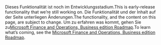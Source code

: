 <span data-ttu-id="bbbe0-101">Dieses Funktionalität ist noch im Entwicklungsstadium.</span><span class="sxs-lookup"><span data-stu-id="bbbe0-101">This is early-release functionality that we’re still working on.</span></span> <span data-ttu-id="bbbe0-102">Die Funktionalität und der Inhalt auf der Seite unterliegen Änderungen.</span><span class="sxs-lookup"><span data-stu-id="bbbe0-102">The functionality, and the content on this page, are subject to change.</span></span> <span data-ttu-id="bbbe0-103">Um zu erfahren was kommt, gehen Sie zu[Microsoft Finance and Operations, Business edition Roadmap](https://go.microsoft.com/fwlink/?linkid=842139).</span><span class="sxs-lookup"><span data-stu-id="bbbe0-103">To learn what’s coming, see the [Microsoft Finance and Operations, Business edition Roadmap](https://go.microsoft.com/fwlink/?linkid=842139).</span></span>